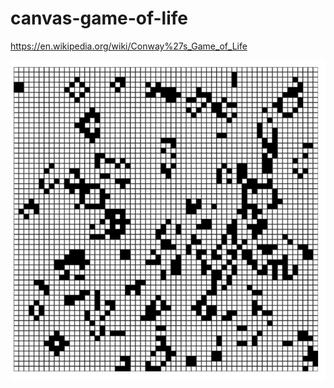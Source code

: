 # canvas-game-of-life

https://en.wikipedia.org/wiki/Conway%27s_Game_of_Life

![alt text](https://github.com/ugurctaygun/canvas-game-of-life/blob/main/game-of-life.gif "Conway's Game of Life")
